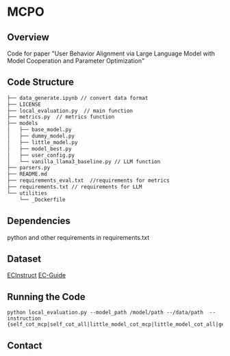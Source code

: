 # MCPO
## Overview

Code for paper "User Behavior Alignment via Large Language Model with Model Cooperation and Parameter Optimization"

## Code Structure

```txt
├── data_generate.ipynb // convert data format
├── LICENSE
├── local_evaluation.py  // main function
├── metrics.py  // metrics function
├── models
│   ├── base_model.py
│   ├── dummy_model.py
│   ├── little_model.py
│   ├── model_best.py
│   ├── user_config.py
│   └── vanilla_llama3_baseline.py // LLM function
├── parsers.py
├── README.md
├── requirements_eval.txt  //requirements for metrics
├── requirements.txt // requirements for LLM
└── utilities
    └── _Dockerfile
```
## Dependencies

python and other requirements in requirements.txt

## Dataset

[ECInstruct](https://huggingface.co/datasets/NingLab/ECInstruct)
[EC-Guide](https://huggingface.co/datasets/AiMijie/EC-Guide)

## Running the Code

```shell
python local_evaluation.py --model_path /model/path --/data/path  --instruction {self_cot_mcp|self_cot_all|little_model_cot_mcp|little_model_cot_all|generation_prompt|similarity|all}
```

## Contact

